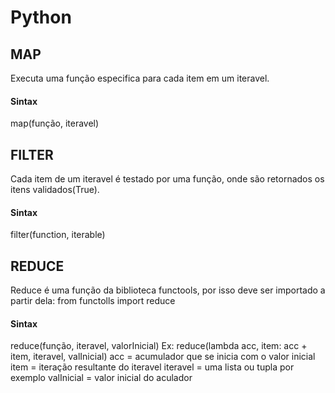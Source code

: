 # Python

## MAP 
Executa uma função especifica para cada item em um iteravel.
#### Sintax
map(função, iteravel)

## FILTER 
Cada item de um iteravel é testado por uma função, onde são retornados os itens validados(True).
#### Sintax
filter(function, iterable)

## REDUCE 
Reduce é uma função da biblioteca functools, por isso deve ser importado a partir dela:
from functolls import reduce

#### Sintax
reduce(função, iteravel, valorInicial)
Ex:
reduce(lambda acc, item: acc + item, iteravel, valInicial)
acc = acumulador que se inicia com o valor inicial
item = iteração resultante do iteravel 
iteravel = uma lista ou tupla por exemplo
valInicial = valor inicial do aculador

